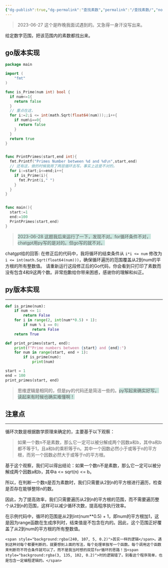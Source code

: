 ```yaml
---
{"dg-publish":true,"dg-permalink":"查找素数","permalink":"/查找素数/","noteIcon":"","created":"2021.09.12","updated":""}
---
```


> 2023-06-27  这个是昨晚我面试遇到的。又急得一身汗没写出来。

给定数字范围，把该范围内的素数都找出来。

go版本实现
---
```go
package main

import (
	"fmt"
)

func is_Prime(num int) bool {
  if num<=1{
    return false
  }
  // 重点在这，
  for i:=2;i <= int(math.Sqrt(float64(num)));;i++{
    if num%i==0{
      return false
    }
  }
  return true
}


func PrintPrimes(start,end int){
  fmt.Printf("Primes Number between %d and %d\n",start,end)
  // 还有这，做的时候我用了两层循环去写。事实上这是不对的。
  for i:=start;i<=end;i++{
    if is_Prime(i){
      fmt.Print(i," ")
    }
  }
}


func main(){
  start:=1
  end:=100
  PrintPrimes(start,end)
}
```
><span style="background:rgba(3, 135, 102, 0.2)">2023-06-28  这题我后来运行了一下，发现不对。for循环条件不对，chatgpt用py写的是对的。但go写的就不对。</span>

chatgpt给的回答:
在修正后的代码中，我将循环的结束条件从 `i*i <= num` 修改为 `i <= int(math.Sqrt(float64(num)))`，确保循环遍历的范围覆盖从2到num的平方根的所有整数值。
请重新运行这段修正后的Go代码，你会看到只打印了素数而没有包含4和9这两个数。非常抱歉给你带来困惑，感谢你的理解和纠正。


## py版本实现
---
```python
def is_prime(num):
    if num <= 1:
        return False
    for i in range(2, int(num**0.5) + 1):
        if num % i == 0:
            return False
    return True

def print_primes(start, end):
    print(f"Prime numbers between {start} and {end}:")
    for num in range(start, end + 1):
        if is_prime(num):
            print(num)

start = 1
end = 100
print_primes(start, end)
```

> 思维逻辑是相同的，但是py的代码还是简洁一些的。<span style="background:rgba(3, 135, 102, 0.2)">py写起来确实好写。读起来有时候也确实难懂啊！</span>


## 注意点
---
循环次数是根据数学原理来确定的，主要基于以下观察：

>如果一个数n不是素数，那么它一定可以被分解成两个因数a和b，其中a和b都不等于1，且a和b的乘积等于n。其中一个因数必然小于或等于n的平方根，而另一个因数必然大于或等于n的平方根。 

基于这个观察，我们可以得出结论：如果一个数n不是素数，那么它一定可以被分解成两个因数a和b，其中a <= sqrt(n) <= b。

所以，在判断一个数n是否为素数时，我们只需要从2到n的平方根进行遍历，检查是否存在能够整除n的数。

因此，为了提高效率，我们只需要遍历从2到n的平方根的范围，而不需要遍历整个从2到n的范围，这样可以减少循环次数，提高程序执行效率。

在示例代码中，循环的范围是从2到int(num**0.5) + 1，即num的平方根加1，这是因为range函数在生成序列时，结束值是不包含在内的。因此，这个范围正好覆盖了从2到num的平方根的所有整数值。

```ad-tip
<span style="background:rgba(240, 107, 5, 0.2)">其实一样的逻辑</span>。遇到这种对每个都要判断的，就要想到上面的写法，每个处理单独写一个函数。每个调用这个函数来判断符不符合条件就可以了。而不是我当时想的双层for循环的思路！当<span style="background:rgba(3, 135, 102, 0.2)">时的逻辑错了。别看这个程序简单，也是包含一定编程逻辑的。</span>
```
